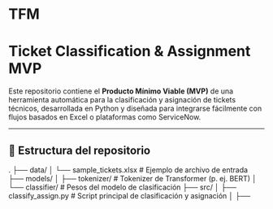 # TFM
# Ticket Classification & Assignment MVP

Este repositorio contiene el **Producto Mínimo Viable (MVP)** de una herramienta automática para la clasificación y asignación de tickets técnicos, desarrollada en Python y diseñada para integrarse fácilmente con flujos basados en Excel o plataformas como ServiceNow.

---

## 📂 Estructura del repositorio
. ├── data/ │ └── sample_tickets.xlsx # Ejemplo de archivo de entrada ├── models/ │ ├── tokenizer/ # Tokenizer de Transformer (p. ej. BERT) │ └── classifier/ # Pesos del modelo de clasificación ├── src/ │ ├── classify_assign.py # Script principal de clasificación y asignación │ ├── 
